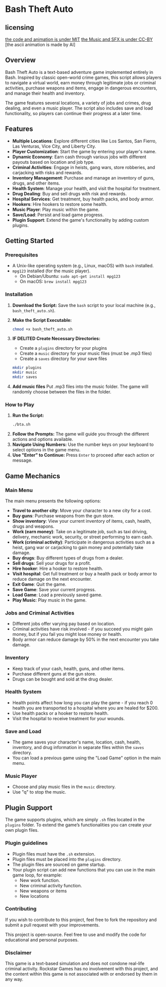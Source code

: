 # Bash Theft Auto


## licensing

[the code and animation is under MIT](./LICENSE)
[the Music and SFX is under CC-BY](https://creativecommons.org/licenses/by/4.0/) 
[the ascii animation is made by AI]
## Overview

Bash Theft Auto is a text-based adventure game implemented entirely in Bash. Inspired by classic open-world crime games, this script allows players to navigate a virtual world, earn money through legitimate jobs or criminal activities, purchase weapons and items, engage in dangerous encounters, and manage their health and inventory. 

The game features several locations, a variety of jobs and crimes, drug dealing, and even a music player. The script also includes save and load functionality, so players can continue their progress at a later time.

## Features

-   **Multiple Locations**: Explore different cities like Los Santos, San Fierro, Las Venturas, Vice City, and Liberty City.
-   **Player Customization**: Start the game by entering your player's name.
-   **Dynamic Economy**: Earn cash through various jobs with different payouts based on location and job type.
-   **Criminal Activities**: Engage in heists, gang wars, store robberies, and carjacking with risks and rewards.
-   **Inventory Management**: Purchase and manage an inventory of guns, drugs, and other items.
-   **Health System**: Manage your health, and visit the hospital for treatment.
-   **Drug Dealing**: Buy and sell drugs with risk and rewards.
-   **Hospital Services**: Get treatment, buy health packs, and body armor.
-   **Hookers**: Hire hookers to restore some health.
-   **Music Player**: Play music within the game.
-   **Save/Load**: Persist and load game progress.
-   **Plugin Support**: Extend the game's functionality by adding custom plugins.

## Getting Started

### Prerequisites

-   A Unix-like operating system (e.g., Linux, macOS) with `bash` installed.
-   `mpg123` installed (for the music player).
    -   On Debian/Ubuntu: `sudo apt-get install mpg123`
    -   On macOS: `brew install mpg123`

### Installation

1.  **Download the Script:** Save the `bash` script to your local machine (e.g., `bash_theft_auto.sh`).
2.  **Make the Script Executable:**

    ```bash
    chmod +x bash_theft_auto.sh
    ```
    
4.  **IF DELITED Create Necessary Directories:**
   
	- Create a `plugins` directory for your plugins
	- Create a `music` directory for your music files (must be .mp3 files)
	- Create a `saves` directory for your save files

    ```bash
    mkdir plugins
	mkdir music
	mkdir saves
    ```
5.  **Add music files** Put .mp3 files into the music folder. The game will randomly choose between the files in the folder.

### How to Play

1.  **Run the Script:**
    ```bash
    ./bta.sh
    ```
2.  **Follow the Prompts:** The game will guide you through the different actions and options available.
3.  **Navigate Using Numbers:** Use the number keys on your keyboard to select options in the game menu.
4.  **Use "Enter" to Continue:** Press `Enter` to proceed after each action or message.

## Game Mechanics

### Main Menu

The main menu presents the following options:

-   **Travel to another city**: Move your character to a new city for a cost.
-   **Buy guns**: Purchase weapons from the gun store.
-   **Show inventory**: View your current inventory of items, cash, health, drugs and weapons.
-   **Work (earn money)**: Take on a legitimate job, such as taxi driving, delivery, mechanic work, security, or street performing to earn cash.
-   **Work (criminal activity)**: Participate in dangerous activities such as a heist, gang war or carjacking to gain money and potentially take damage.
-   **Buy drugs**: Buy different types of drugs from a dealer.
-   **Sell drugs**: Sell your drugs for a profit.
-   **Hire hooker**: Hire a hooker to restore health.
-   **Visit hospital**: Get full treatment or buy a health pack or body armor to reduce damage on the next encounter.
-   **Exit Game**: Quit the game.
-   **Save Game**: Save your current progress.
-   **Load Game**: Load a previously saved game.
-   **Play Music**: Play music in the game.

### Jobs and Criminal Activities

-   Different jobs offer varying pay based on location.
-   Criminal activities have risk involved - if you succeed you might gain money, but if you fail you might lose money or health.
-   Body armor can reduce damage by 50% in the next encounter you take damage.

### Inventory

-   Keep track of your cash, health, guns, and other items.
-   Purchase different guns at the gun store.
-   Drugs can be bought and sold at the drug dealer.

### Health System

-   Health points affect how long you can play the game - if you reach 0 health you are transported to a hospital where you are healed for $200.
-   Use health packs or a hooker to restore health.
-   Visit the hospital to receive treatment for your wounds.

### Save and Load

-   The game saves your character's name, location, cash, health, inventory, and drug information in separate files within the `saves` directory.
-   You can load a previous game using the "Load Game" option in the main menu.

### Music Player

-   Choose and play music files in the `music` directory.
-   Use "q" to stop the music.

## Plugin Support

The game supports plugins, which are simply `.sh` files located in the `plugins` folder. To extend the game’s functionalities you can create your own plugin files.

### Plugin guidelines

- Plugin files must have the `.sh` extension.
- Plugin files must be placed into the `plugins` directory.
-  The plugin files are sourced on game startup.
- Your plugin script can add new functions that you can use in the main game loop, for example:
	- New work function.
	- New criminal activity function.
	- New weapons or items
	- New locations
	
### Contributing

If you wish to contribute to this project, feel free to fork the repository and submit a pull request with your improvements.

This project is open-source. Feel free to use and modify the code for educational and personal purposes.

### Disclaimer

This game is a text-based simulation and does not condone real-life criminal activity.
Rockstar Games has no involvement with this project, and the content within this game is not associated with or endorsed by them in any way.
